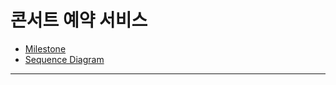 
# 콘서트 예약 서비스

- [Milestone](https://github.com/users/ara-zo/projects/2/views/1)
- [Sequence Diagram](https://github.com/ara-zo/hhplus-03-server-construction/blob/step5/docs/SequenceDiagram.md)
---